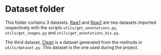 # Dataset folder

This folder contains 3 datasets. [Raw1](raw1) and [Raw2](raw2) are two datasets imported respectively with the scripts
`utils/get_annotations.py`, `utils/get_images.py` and `utils/get_annotations_bis.py`.

The third dataset, [Clean](clean) is a dataset generated from the methods in `utils/dataset.py`. This dataset is the one
used during the project.